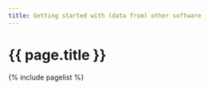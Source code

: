 ```yaml
---
title: Getting started with (data from) other software
---
```


# {{ page.title }}

{% include pagelist %}
